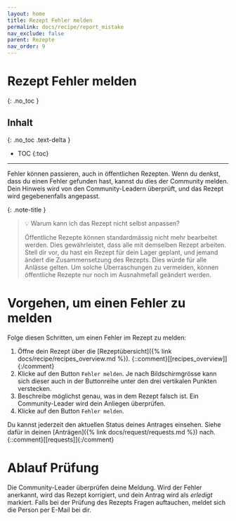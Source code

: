 ```yaml
---
layout: home
title: Rezept Fehler melden
permalink: docs/recipe/report_mistake
nav_exclude: false
parent: Rezepte
nav_order: 9
---
```

# Rezept Fehler melden
{: .no_toc }
## Inhalt
{: .no_toc .text-delta }

- TOC
{:toc}

---

Fehler können passieren, auch in öffentlichen Rezepten. Wenn du denkst, dass du einen Fehler gefunden hast, kannst du dies der Community melden. Dein Hinweis wird von den Community-Leadern überprüft, und das Rezept wird gegebenenfalls angepasst.

{: .note-title }

> 💡 Warum kann ich das Rezept nicht selbst anpassen?
>
> Öffentliche Rezepte können standardmässig nicht mehr bearbeitet werden. Dies gewährleistet, dass alle mit demselben Rezept arbeiten. Stell dir vor, du hast ein Rezept für dein Lager geplant, und jemand ändert die Zusammensetzung des Rezepts. Dies würde für alle Anlässe gelten. Um solche Überraschungen zu vermeiden, können öffentliche Rezepte nur noch im Ausnahmefall geändert werden.


# Vorgehen, um einen Fehler zu melden 

Folge diesen Schritten, um einen Fehler im Rezept zu melden:

1. Öffne dein Rezept über die [Rezeptübersicht]({% link docs/recipe/recipes_overview.md %}). {::comment}[[recipes_overview]]{:/comment}
2. Klicke auf den Button `Fehler melden`. Je nach Bildschirmgrösse kann sich dieser auch in der Buttonreihe unter den drei vertikalen Punkten verstecken.
3. Beschreibe möglichst genau, was in dem Rezept falsch ist. Ein Community-Leader wird dein Anliegen überprüfen.
4. Klicke auf den Button `Fehler melden`.

Du kannst jederzeit den aktuellen Status deines Antrages einsehen. Siehe dafür in deinen [Anträgen]({% link docs/request/requests.md %}) nach. {::comment}[[requests]]{:/comment}

# Ablauf Prüfung

Die Community-Leader überprüfen deine Meldung. Wird der Fehler anerkannt, wird das Rezept korrigiert, und dein Antrag wird als *erledigt* markiert. Falls bei der Prüfung des Rezepts Fragen auftauchen, meldet sich die Person per E-Mail bei dir.

